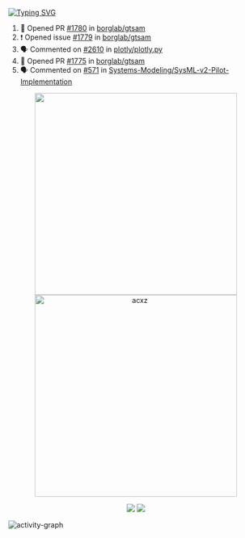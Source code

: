 [![Typing SVG](https://readme-typing-svg.herokuapp.com?size=16&color=AFFFA3&multiline=true&height=75&lines=contributing+to+robotics%2Fae%2Fml%2Fgpu;packaging+it+for+archlinux;ricer)](https://git.io/typing-svg)

<!--START_SECTION:activity-->
1. 💪 Opened PR [#1780](https://github.com/borglab/gtsam/pull/1780) in [borglab/gtsam](https://github.com/borglab/gtsam)
2. ❗ Opened issue [#1779](https://github.com/borglab/gtsam/issues/1779) in [borglab/gtsam](https://github.com/borglab/gtsam)
3. 🗣 Commented on [#2610](https://github.com/plotly/plotly.py/issues/2610#issuecomment-2209299656) in [plotly/plotly.py](https://github.com/plotly/plotly.py)
4. 💪 Opened PR [#1775](https://github.com/borglab/gtsam/pull/1775) in [borglab/gtsam](https://github.com/borglab/gtsam)
5. 🗣 Commented on [#571](https://github.com/Systems-Modeling/SysML-v2-Pilot-Implementation/issues/571#issuecomment-2204798122) in [Systems-Modeling/SysML-v2-Pilot-Implementation](https://github.com/Systems-Modeling/SysML-v2-Pilot-Implementation)
<!--END_SECTION:activity-->

<p align="center">
  <img width="400em" src=https://github-readme-stats.vercel.app/api?username=acxz&include_all_commits=true&show_icons=true />
  <img width="400em" src="https://github-readme-streak-stats.herokuapp.com/?user=acxz&" alt="acxz" />
</p>

<p align="center">
  <img src=https://github-readme-stats.vercel.app/api/top-langs/?username=acxz&layout=compact />
  <img src=https://github-profile-trophy.vercel.app/?username=acxz&row=2&column=4 />
</p>

![activity-graph](https://github-readme-activity-graph.vercel.app/graph?username=acxz&bg_color=053c4a&color=ffffff&line=76c533&point=8f2fe1&area=true&hide_border=true&hide_title=true)
